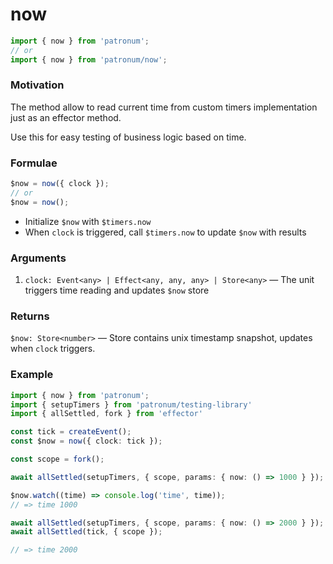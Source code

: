 # now

```ts
import { now } from 'patronum';
// or
import { now } from 'patronum/now';
```

### Motivation

The method allow to read current time from
custom timers implementation just as an effector method.

Use this for easy testing of business logic based on time.

### Formulae

```ts
$now = now({ clock });
// or
$now = now();
```

- Initialize `$now` with `$timers.now`
- When `clock` is triggered, call `$timers.now` to update `$now` with results

### Arguments

1. `clock: Event<any> | Effect<any, any, any> | Store<any>` — The unit triggers time reading and updates `$now` store

### Returns

`$now: Store<number>` — Store contains unix timestamp snapshot, updates when `clock` triggers.

### Example

```ts
import { now } from 'patronum';
import { setupTimers } from 'patronum/testing-library'
import { allSettled, fork } from 'effector'

const tick = createEvent();
const $now = now({ clock: tick });

const scope = fork();

await allSettled(setupTimers, { scope, params: { now: () => 1000 } });

$now.watch((time) => console.log('time', time));
// => time 1000

await allSettled(setupTimers, { scope, params: { now: () => 2000 } });
await allSettled(tick, { scope });

// => time 2000
```
